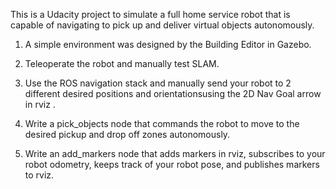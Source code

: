 This is a Udacity project to simulate a full home service robot that is capable of navigating to pick up and deliver virtual objects autonomously.

1. A simple environment was designed by the Building Editor in Gazebo.

2. Teleoperate the robot and manually test SLAM.

3. Use the ROS navigation stack and manually send your robot to 2 different desired positions and orientationsusing the 2D Nav Goal arrow in rviz .

4. Write a pick_objects node that commands the robot to move to the desired pickup and drop off zones autonomously.

5. Write an add_markers node that adds markers in rviz, subscribes to your robot odometry, keeps track of your robot pose, and publishes markers to rviz.
